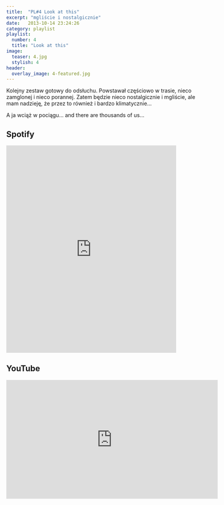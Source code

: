 ```yaml
---
title:  "PL#4 Look at this"
excerpt: "mgliście i nostalgicznie"
date:   2013-10-14 23:24:26
category: playlist
playlist:
  number: 4
  title: "Look at this"
image:
  teaser: 4.jpg
  stylish: 4
header:
  overlay_image: 4-featured.jpg
---
```


Kolejny zestaw gotowy do odsłuchu. Powstawał częściowo w trasie, nieco zamglonej i nieco porannej. 
Zatem będzie nieco nostalgicznie i mgliście, ale mam nadzieję, że przez to również i bardzo klimatycznie...

A ja wciąż w pociągu... and there are thousands of us...

## Spotify
<iframe src="https://embed.spotify.com/?uri=spotify%3Auser%3A1173952261%3Aplaylist%3A1HvrifKPqw8MLHOTysYqrY&theme=white" 
  width="450" 
  height="550" 
  frameborder="0" 
  allowtransparency="true">
</iframe>

## YouTube
<iframe width="560" height="315" src="https://www.youtube.com/embed/videoseries?list=PLynJw3Ptj9lEzwEBywdvqU-3EjDGYxTKe" frameborder="0"></iframe>